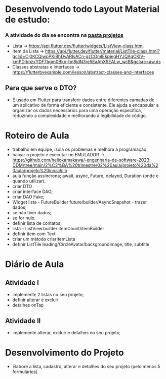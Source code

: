# Desenvolvendo todo Layout Material de estudo:

### A atividade do dia se encontra na [pasta projetos](https://github.com/caduHD4/Mobile-IFPR/tree/main/Projetos/projeto_final)


* Lista → https://api.flutter.dev/flutter/widgets/ListView-class.html
* Item da Lista → https://api.flutter.dev/flutter/material/ListTile-class.html?gclid=Cj0KCQjwpPKiBhDvARIsACn-gzCOmlEkpiegHYJQAgCKlV-kmPDlbpzxYDF7bgm0Bkn-tm8jdN3re5EaAhX5EALw_wcB&gclsrc=aw.ds
* Classes abstratas e interfaces → https://flutterbyexample.com/lesson/abstract-classes-and-interfaces

## Para que serve o DTO?
* É usado em Flutter para transferir dados entre diferentes camadas de um aplicativo de forma eficiente e consistente. Ele ajuda a encapsular e organizar os dados necessários para uma operação específica, reduzindo a complexidade e melhorando a legibilidade do código.

# Roteiro de Aula
* trabalho em equipe, isola os problemas e melhora a programação
* baixar o projeto e executar no EMULADOR → https://github.com/heliokamakawa/-engenharia-de-software-2023-DDM/tree/main/2%C2%BA%20trimestre/02%20aula/projeto%20da%20aula/projeto%20inicial/lib
* aula função assíncrona; await, async, Future, delayed, Duration (onde e quando utilizar).
* criar DTO
* criar interface DAO;
* criar DAO Fake;
* Widget lista - FutureBuilder future/builder/AsyncSnapshot - trazer dados;
* se não tiver dados;
* se for nulo;
* definir lista de contatos;
* lista - ListView.builder itemCount/itemBuilder
* definir item com Text
* criar um método criarItemLista
* definir ListTile leading/CircleAvatar/backgroundImage, title, subtitle

# Diário de Aula

## Atividade I 
* implemente 2 listas no seu projeto;
* definir alterar e excluir
* detalhes onTap

## Atividade II
* implemente alterar, excluir e detalhes no seu projeto;

# Desenvolvimento do Projeto
* Elabore a lista, cadastro, alterar e detalhes do seu projeto (pelo menos 5 formulários).
